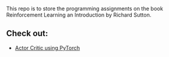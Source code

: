 This repo is to store the programming assignments on the book Reinforcement Learning an Introduction by Richard Sutton.

## Check out:
- [Actor Critic using PyTorch](https://github.com/JvThunder/RL-learning/blob/main/classic-control/cartpole%20-%20ActorCritic%20(TD0).ipynb)
